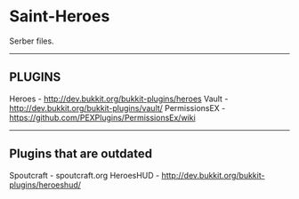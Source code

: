 Saint-Heroes
============
Serber files.

------------
PLUGINS
------------
Heroes - http://dev.bukkit.org/bukkit-plugins/heroes
Vault - http://dev.bukkit.org/bukkit-plugins/vault/
PermissionsEX - https://github.com/PEXPlugins/PermissionsEx/wiki

------------
Plugins that are outdated
-----------
Spoutcraft - spoutcraft.org
HeroesHUD - http://dev.bukkit.org/bukkit-plugins/heroeshud/

